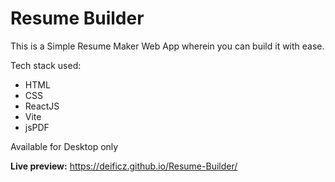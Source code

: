 # Resume Builder

This is a Simple Resume Maker Web App wherein you can build it with ease.

Tech stack used:
  -  HTML
  -  CSS
  -  ReactJS
  -  Vite
  -  jsPDF

Available for Desktop only

**Live preview:** https://deificz.github.io/Resume-Builder/
